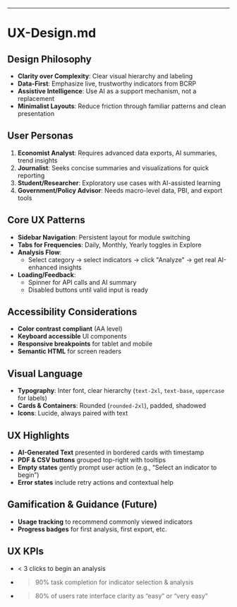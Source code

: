 ---
# UX-Design.md

## Design Philosophy
- **Clarity over Complexity**: Clear visual hierarchy and labeling
- **Data-First**: Emphasize live, trustworthy indicators from BCRP
- **Assistive Intelligence**: Use AI as a support mechanism, not a replacement
- **Minimalist Layouts**: Reduce friction through familiar patterns and clean presentation

## User Personas
1. **Economist Analyst**: Requires advanced data exports, AI summaries, trend insights
2. **Journalist**: Seeks concise summaries and visualizations for quick reporting
3. **Student/Researcher**: Exploratory use cases with AI-assisted learning
4. **Government/Policy Advisor**: Needs macro-level data, PBI, and export tools

## Core UX Patterns
- **Sidebar Navigation**: Persistent layout for module switching
- **Tabs for Frequencies**: Daily, Monthly, Yearly toggles in Explore
- **Analysis Flow**:
  - Select category → select indicators → click "Analyze" → get real AI-enhanced insights
- **Loading/Feedback**:
  - Spinner for API calls and AI summary
  - Disabled buttons until valid input is ready

## Accessibility Considerations
- **Color contrast compliant** (AA level)
- **Keyboard accessible** UI components
- **Responsive breakpoints** for tablet and mobile
- **Semantic HTML** for screen readers

## Visual Language
- **Typography**: Inter font, clear hierarchy (`text-2xl`, `text-base`, `uppercase` for labels)
- **Cards & Containers**: Rounded (`rounded-2xl`), padded, shadowed
- **Icons**: Lucide, always paired with text

## UX Highlights
- **AI-Generated Text** presented in bordered cards with timestamp
- **PDF & CSV buttons** grouped top-right with tooltips
- **Empty states** gently prompt user action (e.g., “Select an indicator to begin”)
- **Error states** include retry actions and contextual help

## Gamification & Guidance (Future)
- **Usage tracking** to recommend commonly viewed indicators
- **Progress badges** for first analysis, first export, etc.

## UX KPIs
- < 3 clicks to begin an analysis
- > 90% task completion for indicator selection & analysis
- > 80% of users rate interface clarity as “easy” or “very easy”

